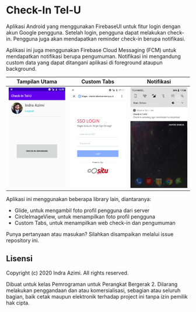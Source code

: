 # Check-In Tel-U

Aplikasi Android yang menggunakan FirebaseUI untuk fitur login dengan akun Google pengguna. Setelah login, pengguna dapat melakukan check-in. Pengguna juga akan mendapatkan reminder check-in berupa notifikasi.

Aplikasi ini juga menggunakan Firebase Cloud Messaging (FCM) untuk mendapatkan notifikasi berupa pengumuman. Notifikasi ini mengandung custom data yang dapat ditangani aplikasi di foreground ataupun background.

Tampilan Utama                               | Custom Tabs                                   | Notifikasi
---------------------------------------------|-----------------------------------------------|--------------------------------------------------
<img src="screenshots/utama.png" width="200">|<img src="screenshots/checkin.png" width="200">|<img src="screenshots/notifikasi.png" width="200">

Aplikasi ini menggunakan beberapa library lain, diantaranya:
- Glide, untuk mengambil foto profil pengguna dari server
- CircleImageView, untuk menampilkan foto profil pengguna
- Custom Tabs, untuk menampilkan web check-in dan pengumuman

Punya pertanyaan atau masukan? Silahkan disampaikan melalui issue repository ini.

## Lisensi

Copyright (c) 2020 Indra Azimi. All rights reserved.

Dibuat untuk kelas Pemrograman untuk Perangkat Bergerak 2. Dilarang melakukan penggandaan dan atau komersialisasi, sebagian atau seluruh bagian, baik cetak maupun elektronik terhadap project ini tanpa izin pemilik hak cipta.

